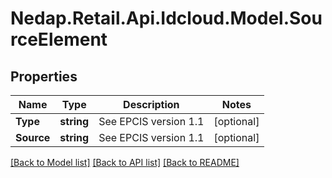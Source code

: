 # Nedap.Retail.Api.Idcloud.Model.SourceElement
## Properties

Name | Type | Description | Notes
------------ | ------------- | ------------- | -------------
**Type** | **string** | See EPCIS version 1.1 | [optional] 
**Source** | **string** | See EPCIS version 1.1 | [optional] 

[[Back to Model list]](../README.md#documentation-for-models) [[Back to API list]](../README.md#documentation-for-api-endpoints) [[Back to README]](../README.md)

